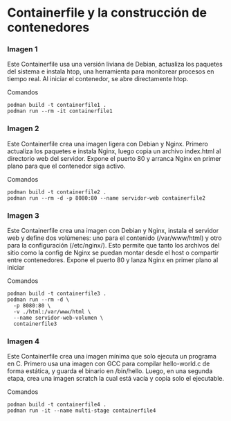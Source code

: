# Containerfile y la construcción de contenedores

### Imagen 1

Este Containerfile usa una versión liviana de Debian, actualiza los paquetes del sistema e instala htop, una herramienta para monitorear procesos en tiempo real. Al iniciar el contenedor, se abre directamente htop.

Comandos

```
podman build -t containerfile1 .
podman run --rm -it containerfile1
```

### Imagen 2

Este Containerfile crea una imagen ligera con Debian y Nginx. Primero actualiza los paquetes e instala Nginx, luego copia un archivo index.html al directorio web del servidor. Expone el puerto 80 y arranca Nginx en primer plano para que el contenedor siga activo.

Comandos

```
podman build -t containerfile2 .
podman run --rm -d -p 8080:80 --name servidor-web containerfile2
```

### Imagen 3

Este Containerfile crea una imagen con Debian y Nginx, instala el servidor web y define dos volúmenes: uno para el contenido (/var/www/html) y otro para la configuración (/etc/nginx/). Esto permite que tanto los archivos del sitio como la config de Nginx se puedan montar desde el host o compartir entre contenedores. Expone el puerto 80 y lanza Nginx en primer plano al iniciar

Comandos

```
podman build -t containerfile3 .
podman run --rm -d \
  -p 8080:80 \
  -v ./html:/var/www/html \
  --name servidor-web-volumen \
  containerfile3

```

### Imagen 4

Este Containerfile crea una imagen mínima que solo ejecuta un programa en C. Primero usa una imagen con GCC para compilar hello-world.c de forma estática, y guarda el binario en /bin/hello. Luego, en una segunda etapa, crea una imagen scratch la cual está vacía y copia solo el ejecutable.

Comandos

```
podman build -t containerfile4 .
podman run -it --name multi-stage containerfile4
```
